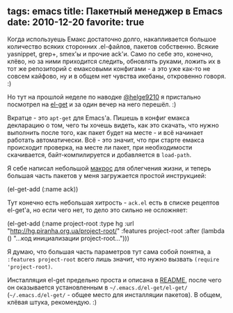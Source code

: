 tags: emacs
title:  Пакетный менеджер в Emacs
date: 2010-12-20
favorite: true
----

Когда используешь Емакс достаточно долго, накапливается большое
количество всяких сторонних .el-файлов, пакетов собственно. Всякие
yasnippet, grep+, smex'ы и прочие ack'и. Само по себе это, конечно,
клёво, но за ними приходится следить, обновлять руками, ложить их в тот
же репозиторий с емаксовыми конфигами - а это уже как-то не совсем
кайфово, ну и в общем нет чувства икебаны, откровенно говоря. :)

Но тут на прошлой неделе по наводке
[@helge9210](http://twitter.com/#!/helge9210) я пристально посмотрел на
[el-get](https://github.com/dimitri/el-get/) и за один вечер на него перешёл. :)

Вкратце - это `apt-get` для Emacs'a. Пишешь в конфиг емакса декларацию о
том, чего ты хочешь видеть, как это скачать, что нужно выполнить после
того, как пакет будет на месте - и всё начинает работать автоматически.
Всë - это значит, что при старте емакса происходит проверка, на месте ли
пакет, при необходимости скачивается, байт-компилируется и добавляется в
`load-path`.

Я себе написал небольшой
[макрос](http://hg.piranha.org.ua/conf/file/c7fd3e83cdda/.emacs.d/init.el#l31)
для облегчения жизни, и теперь большая часть пакетов у меня загружается простой
инструкцией:

 (el-get-add
  (:name ack))

Тут конечно есть небольшая хитрость - `ack.el` есть в списке рецептов
el-get'a, но если чего нет, то дело это сильно не осложняет:

 (el-get-add
  (:name project-root
   :type hg
   :url "http://hg.piranha.org.ua/project-root/"
   :features project-root
   :after (lambda ()
            "...код инициализации project-root...")))

Я думаю, что большая часть параметров тут сама собой понятна, а
`:features project-root` всего лишь значит, что нужно вызвать
`(require 'project-root)`.

Инсталляция el-get предельно проста и описана в
[README](https://github.com/dimitri/el-get/#readme), после чего он
оказывается установленным в `~/.emacs.d/el-get/el-get/`
(`~/.emacs.d/el-get/` - общее место для инсталляции пакетов). В общем,
клёвая штука, рекомендую. :)
